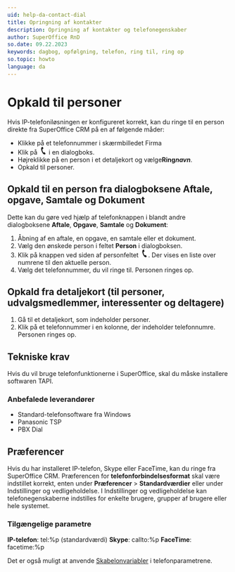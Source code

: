 ```yaml
---
uid: help-da-contact-dial
title: Opringning af kontakter
description: Opringning af kontakter og telefonegenskaber
author: SuperOffice RnD
so.date: 09.22.2023
keywords: dagbog, opfølgning, telefon, ring til, ring op
so.topic: howto
language: da
---
```


# Opkald til personer

Hvis IP-telefoniløsningen er konfigureret korrekt, kan du ringe til en person direkte fra SuperOffice CRM på en af følgende måder:

* Klikke på et telefonnummer i skærmbilledet Firma
* Klik på ![ikon][img1] i en dialogboks.
* Højreklikke på en person i et detaljekort og vælge**Ring*navn***.
* Opkald til personer.

## Opkald til en person fra dialogboksene Aftale, opgave, Samtale og Dokument

Dette kan du gøre ved hjælp af telefonknappen i blandt andre dialogboksene **Aftale**, **Opgave**, **Samtale** og **Dokument**:

1. Åbning af en aftale, en opgave, en samtale eller et dokument.
2. Vælg den ønskede person i feltet **Person** i dialogboksen.
3. Klik på knappen ved siden af personfeltet ![ikon][img1]. Der vises en liste over numrene til den aktuelle person.
4. Vælg det telefonnummer, du vil ringe til. Personen ringes op.

## Opkald fra detaljekort (til personer, udvalgsmedlemmer, interessenter og deltagere)

1. Gå til et detaljekort, som indeholder personer.
2. Klik på et telefonnummer i en kolonne, der indeholder telefonnumre. Personen ringes op.

## Tekniske krav

Hvis du vil bruge telefonfunktionerne i SuperOffice, skal du måske installere softwaren TAPI.

### Anbefalede leverandører

* Standard-telefonsoftware fra Windows
* Panasonic TSP
* PBX Dial

## Præferencer

Hvis du har installeret IP-telefon, Skype eller FaceTime, kan du ringe fra SuperOffice CRM. Præferencen for **telefonforbindelsesformat** skal være indstillet korrekt, enten under **Præferencer** > **Standardværdier** eller under Indstillinger og vedligeholdelse. I Indstillinger og vedligeholdelse kan telefonegenskaberne indstilles for enkelte brugere, grupper af brugere eller hele systemet.

### Tilgængelige parametre

**IP-telefon**: tel:%p (standardværdi)
**Skype**: callto:%p
**FaceTime**: facetime:%p

Det er også muligt at anvende [Skabelonvariabler][2] i telefonparametrene.

<!-- Referenced links -->
[2]: ../../document/learn/template-variables.md

<!-- Referenced images -->
[img1]: ../../../../common/icons/phone.png
